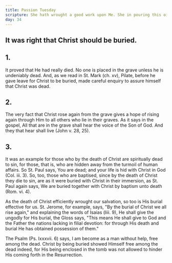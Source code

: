 ```yaml
---
title: Passion Tuesday
scripture: She hath wrought a good work upon Me. She in pouring this ointment upon Me hath done it for my burial.--Matt. xxvi. 10-12.
day: 34
---
```


## It was right that Christ should be buried.

## 1.

It proved that He had really died. No one is placed in the grave unless he is undeniably dead. And, as we read in St. Mark (ch. xv), Pilate, before he gave leave for Christ to be buried, made careful enquiry to assure himself that Christ was dead.

## 2.

The very fact that Christ rose again from the grave gives a hope of rising again through Him to all others who lie in their graves. As it says in the gospel, All that are in the grave shall hear the voice of the Son of God. And they that hear shall live (John v. 28, 25).

## 3.

It was an example for those who by the death of Christ are spiritually dead to sin, for those, that is, who are hidden away from the turmoil of human affairs. So St. Paul says, You are dead; and your life is hid with Christ in God (Col. iii. 3). So, too, those who are baptised, since by the death of Christ they die to sin, are as it were buried with Christ in their immersion, as St. Paul again says, We are buried together with Christ by baptism unto death (Rom. vi. 4).

As the death of Christ efficiently wrought our salvation, so too is His burial effective for us. St. Jerome, for example, says, "By the burial of Christ we all rise again," and explaining the words of Isaias (liii. 9), He shall give the ungodly for His burial, the Gloss says, "This means He shall give to God and the Father the nations lacking in filial devotion: for through His death and burial He has obtained possession of them."

The Psalm (Ps. Ixxxvii. 6) says, I am become as a man without help, free among the dead. Christ by being buried showed Himself free among the dead indeed, for His being enclosed in the tomb was not allowed to hinder His coming forth in the Resurrection.
